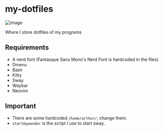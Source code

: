 # my-dotfiles

![image](https://user-images.githubusercontent.com/59983362/218318829-8447b3bf-1b50-4771-8ca7-7aa56b5e44ee.png)


Where I store dotfiles of my programs

## Requirements

- A nerd font (Fantasque Sans Mono's Nerd Font is hardcoded in the files)
- Dmenu
- Bash
- Kitty
- Sway
- Waybar
- Neovim

## Important

- There are some hardcoded `/home/arthur/`, change them.
- `startmywonder` is the script I use to start sway.

